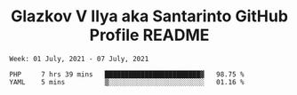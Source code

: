 <h1 align="center">Glazkov V Ilya aka Santarinto GitHub Profile README</h1>

<!--START_SECTION:waka-->
```text
Week: 01 July, 2021 - 07 July, 2021

PHP     7 hrs 39 mins   ████████████████████████▓   98.75 % 
YAML    5 mins          ▒░░░░░░░░░░░░░░░░░░░░░░░░   01.16 % 
```
<!--END_SECTION:waka-->